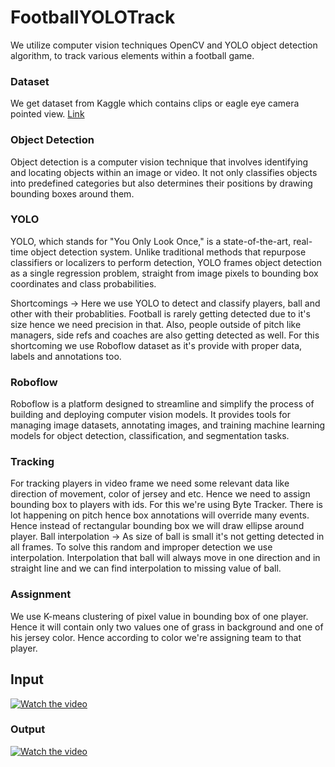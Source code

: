 # FootballYOLOTrack
We utilize computer vision techniques OpenCV and YOLO object detection algorithm, to track various elements within a football game. 

### Dataset
  
  We get dataset from Kaggle which contains clips or eagle eye camera pointed view. 
  [Link](https://www.kaggle.com/competitions/dfl-bundesliga-data-shootout/data)

### Object Detection
  
  Object detection is a computer vision technique that involves identifying and locating objects within an image or video. It not only classifies objects into predefined categories but also determines their positions by drawing bounding boxes around them.

### YOLO

  YOLO, which stands for "You Only Look Once," is a state-of-the-art, real-time object detection system. Unlike traditional methods that repurpose classifiers or localizers to perform detection, YOLO frames object detection as a single regression problem, straight from image pixels to bounding box coordinates and class probabilities.

  Shortcomings -> Here we use YOLO to detect and classify players, ball and other with their probablities. Football is rarely getting detected due to it's size hence we need precision in that. Also, people outside of pitch like managers, side refs and coaches are also getting detected as well. For this shortcoming we use Roboflow dataset as it's provide with proper data, labels and annotations too.

### Roboflow

  Roboflow is a platform designed to streamline and simplify the process of building and deploying computer vision models. It provides tools for managing image datasets, annotating images, and training machine learning models for object detection, classification, and segmentation tasks. 

### Tracking

  For tracking players in video frame we need some relevant data like direction of movement, color of jersey and etc. Hence we need to assign bounding box to players with ids. For this we're using Byte Tracker. 
  There is lot happening on pitch hence box annotations will override many events. Hence instead of rectangular bounding box we will draw ellipse around player. 
  Ball interpolation -> As size of ball is small it's not getting detected in all frames. To solve this random and improper detection we use interpolation. Interpolation that ball will always move in one direction and in straight line and we can find interpolation to missing value of ball.

### Assignment

  We use K-means clustering of pixel value in bounding box of one player. Hence it will contain only two values one of grass in background and one of his jersey color. Hence according to color we're assigning team to that player.

  ## Input

[![Watch the video](https://drive.google.com/file/d/1DaG5M1h_UrrADzg2gVOI16AXX7bydO-J/view?usp=sharing)](https://drive.google.com/file/d/1QwNygYQDCFfOzTjxI8RRY8A4SiKtT-8r/view?usp=sharing)

### Output

[![Watch the video](https://drive.google.com/file/d/15iKWk_NvVC_aLm9PavrgKGNdwJvQd_oj/view?usp=sharing)](https://drive.google.com/file/d/12JsJsbXZbUnMnOO7bGqKRhtJare3s-L6/view?usp=sharing)

